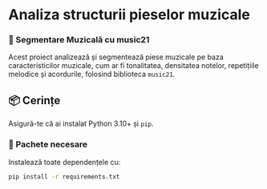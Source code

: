 # Analiza structurii pieselor muzicale

### 🎼 Segmentare Muzicală cu music21

Acest proiect analizează și segmentează piese muzicale pe baza caracteristicilor muzicale, cum ar fi tonalitatea, densitatea notelor, repetițiile melodice și acordurile, folosind biblioteca `music21`.

## 📦 Cerințe

Asigură-te că ai instalat Python 3.10+ și `pip`.

### 🧱 Pachete necesare

Instalează toate dependențele cu:

```bash
pip install -r requirements.txt
